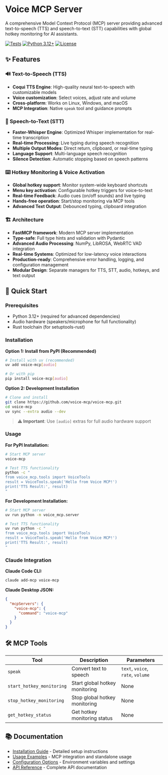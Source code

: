 # Voice MCP Server

A comprehensive Model Context Protocol (MCP) server providing advanced text-to-speech (TTS) and speech-to-text (STT) capabilities with global hotkey monitoring for AI assistants.

[![Tests](https://github.com/voice-mcp/voice-mcp/actions/workflows/ci.yml/badge.svg)](https://github.com/voice-mcp/voice-mcp/actions/workflows/ci.yml)
[![Python 3.12+](https://img.shields.io/badge/python-3.12+-blue.svg)](https://www.python.org/downloads/)
[![License](https://img.shields.io/badge/license-Apache%202.0-blue.svg)](https://opensource.org/licenses/Apache-2.0)

## ✨ Features

### 🔊 Text-to-Speech (TTS)
- **Coqui TTS Engine**: High-quality neural text-to-speech with customizable models
- **Voice customization**: Select voices, adjust rate and volume
- **Cross-platform**: Works on Linux, Windows, and macOS
- **MCP Integration**: Native `speak` tool and guidance prompts

### 🎤 Speech-to-Text (STT)
- **Faster-Whisper Engine**: Optimized Whisper implementation for real-time transcription
- **Real-time Processing**: Live typing during speech recognition
- **Multiple Output Modes**: Direct return, clipboard, or real-time typing
- **Language Support**: Multi-language speech recognition
- **Silence Detection**: Automatic stopping based on speech patterns

### ⌨️ Hotkey Monitoring & Voice Activation
- **Global hotkey support**: Monitor system-wide keyboard shortcuts
- **Menu key activation**: Configurable hotkey triggers for voice-to-text
- **Real-time Feedback**: Audio cues (on/off sounds) and live typing
- **Hands-free operation**: Start/stop monitoring via MCP tools
- **Advanced Text Output**: Debounced typing, clipboard integration

### 🏗️ Architecture
- **FastMCP framework**: Modern MCP server implementation
- **Type-safe**: Full type hints and validation with Pydantic
- **Advanced Audio Processing**: NumPy, LibROSA, WebRTC VAD integration
- **Real-time Systems**: Optimized for low-latency voice interactions
- **Production-ready**: Comprehensive error handling, logging, and configuration management
- **Modular Design**: Separate managers for TTS, STT, audio, hotkeys, and text output

## 🚀 Quick Start

### Prerequisites

- Python 3.12+ (required for advanced dependencies)
- Audio hardware (speakers/microphone for full functionality)
- Rust toolchain (for setuptools-rust)

### Installation

**Option 1: Install from PyPI (Recommended)**
```bash
# Install with uv (recommended)
uv add voice-mcp[audio]

# Or with pip
pip install voice-mcp[audio]
```

**Option 2: Development Installation**
```bash
# Clone and install
git clone https://github.com/voice-mcp/voice-mcp.git
cd voice-mcp
uv sync --extra audio --dev
```

> **⚠️ Important**: Use `[audio]` extras for full audio hardware support

### Usage

**For PyPI Installation:**
```bash
# Start MCP server
voice-mcp

# Test TTS functionality
python -c "
from voice_mcp.tools import VoiceTools
result = VoiceTools.speak('Hello from Voice MCP!')
print('TTS Result:', result)
"
```

**For Development Installation:**
```bash
# Start MCP server
uv run python -m voice_mcp.server

# Test TTS functionality
uv run python -c "
from voice_mcp.tools import VoiceTools
result = VoiceTools.speak('Hello from Voice MCP!')
print('TTS Result:', result)
"
```

### Claude Integration

**Claude Code CLI:**
```bash
claude add-mcp voice-mcp
```

**Claude Desktop JSON:**
```json
{
  "mcpServers": {
    "voice-mcp": {
      "command": "voice-mcp"
    }
  }
}
```

## 🛠️ MCP Tools

| Tool | Description | Parameters |
|------|-------------|------------|
| `speak` | Convert text to speech | `text`, `voice`, `rate`, `volume` |
| `start_hotkey_monitoring` | Start global hotkey monitoring | None |
| `stop_hotkey_monitoring` | Stop global hotkey monitoring | None |
| `get_hotkey_status` | Get hotkey monitoring status | None |

## 📚 Documentation

- [Installation Guide](installation.md) - Detailed setup instructions
- [Usage Examples](usage.md) - MCP integration and standalone usage
- [Configuration Options](configuration.md) - Environment variables and settings
- [API Reference](api.md) - Complete API documentation
